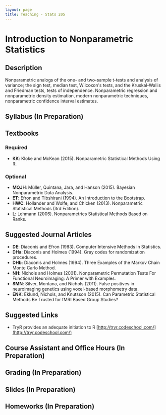 ```yaml
---
layout: page
title: Teaching - Stats 205
---
```


# Introduction to Nonparametric Statistics

## Description
Nonparametric analogs of the one- and two-sample t-tests and analysis of variance; the sign test, median test, Wilcoxon's tests, and the Kruskal-Wallis and Friedman tests, tests of independence. Nonparametric regression and nonparametric density estimation, modern nonparametric techniques, nonparametric confidence interval estimates.

## Syllabus (In Preparation)

## Textbooks

### Required
* **KK**: Kloke and McKean (2015). Nonparametric Statistical Methods Using R.

### Optional
* **MQJH**: Müller, Quintana, Jara, and Hanson (2015). Bayesian Nonparametric Data Analysis.
* **ET**: Efron and Tibshirani (1994). An Introduction to the Bootstrap.
* **HWC**: Hollander and Wolfe, and Chicken (2013). Nonparametric Statistical Methods (3rd Edition).
* **L**: Lehmann (2006). Nonparametrics Statistical Methods Based on Ranks.

## Suggested Journal Articles
* **DE**: Diaconis and Efron (1983). Computer Intensive Methods in Statistics.
* **DHa**: Diaconis and Holmes (1994). Gray codes for randomization procedures.
* **DHb**: Diaconis and Holmes (1994). Three Examples of the Markov Chain Monte Carlo Method.
* **NH**: Nichols and Holmes (2001). Nonparametric Permutation Tests For Functional Neuroimaging: A Primer with Examples.
* **SMN**: Silver, Montana, and Nichols (2011). False positives in neuroimaging genetics using voxel-based morphometry data.
* **ENK**: Eklund, Nichols, and Knutsson (2015). Can Parametric Statistical Methods Be Trusted for fMRI Based Group Studies?

## Suggested Links
* TryR provides an adequate initiation to R [http://tryr.codeschool.com/](http://tryr.codeschool.com/)

## Course Assistant and Office Hours (In Preparation)

## Grading (In Preparation)

## Slides (In Preparation)

## Homeworks (In Preparation)
